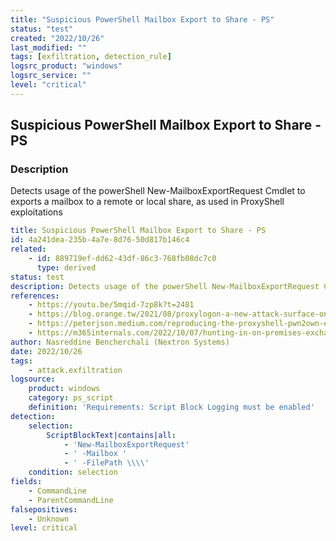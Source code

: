 ```yaml
---
title: "Suspicious PowerShell Mailbox Export to Share - PS"
status: "test"
created: "2022/10/26"
last_modified: ""
tags: [exfiltration, detection_rule]
logsrc_product: "windows"
logsrc_service: ""
level: "critical"
---
```


## Suspicious PowerShell Mailbox Export to Share - PS

### Description

Detects usage of the powerShell New-MailboxExportRequest Cmdlet to exports a mailbox to a remote or local share, as used in ProxyShell exploitations

```yml
title: Suspicious PowerShell Mailbox Export to Share - PS
id: 4a241dea-235b-4a7e-8d76-50d817b146c4
related:
    - id: 889719ef-dd62-43df-86c3-768fb08dc7c0
      type: derived
status: test
description: Detects usage of the powerShell New-MailboxExportRequest Cmdlet to exports a mailbox to a remote or local share, as used in ProxyShell exploitations
references:
    - https://youtu.be/5mqid-7zp8k?t=2481
    - https://blog.orange.tw/2021/08/proxylogon-a-new-attack-surface-on-ms-exchange-part-1.html
    - https://peterjson.medium.com/reproducing-the-proxyshell-pwn2own-exploit-49743a4ea9a1
    - https://m365internals.com/2022/10/07/hunting-in-on-premises-exchange-server-logs/
author: Nasreddine Bencherchali (Nextron Systems)
date: 2022/10/26
tags:
    - attack.exfiltration
logsource:
    product: windows
    category: ps_script
    definition: 'Requirements: Script Block Logging must be enabled'
detection:
    selection:
        ScriptBlockText|contains|all:
            - 'New-MailboxExportRequest'
            - ' -Mailbox '
            - ' -FilePath \\\\'
    condition: selection
fields:
    - CommandLine
    - ParentCommandLine
falsepositives:
    - Unknown
level: critical

```
